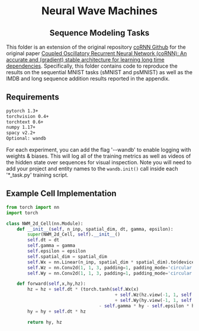 <h1 align='center'> Neural Wave Machines </h1>
<h2 align='center'> Sequence Modeling Tasks </h2>

This folder is an extension of the original repository [coRNN Github](https://github.com/tk-rusch/coRNN) for the original paper  [Coupled Oscillatory Recurrent Neural Network (coRNN): An accurate and (gradient) stable architecture for learning long time dependencies](https://openreview.net/forum?id=F3s69XzWOia). Specifically, this folder contains code to reproduce the results on the sequential MNIST tasks (sMNIST and psMNIST) as well as the IMDB and long sequence addition results reported in the appendix.

## Requirements

```bash
pytorch 1.3+
torchvision 0.4+
torchtext 0.6+
numpy 1.17+
spacy v2.2+
Optional: wandb
```
For each experiment, you can add the flag '--wandb' to enable logging with weights & biases. This will log all of the training metrics as well as videos of the hidden state over sequences for visual inspection. Note you will need to add your project and entity names to the `wandb.init()` call inside each '*_task.py' training script.

## Example Cell Implementation 
```python
from torch import nn
import torch

class NWM_2d_Cell(nn.Module):
    def __init__(self, n_inp, spatial_dim, dt, gamma, epsilon):
        super(NWM_2d_Cell, self).__init__()
        self.dt = dt
        self.gamma = gamma
        self.epsilon = epsilon
        self.spatial_dim = spatial_dim
        self.Wx = nn.Linear(n_inp, spatial_dim * spatial_dim).to(device)
        self.Wz = nn.Conv2d(1, 1, 3, padding=1, padding_mode='circular').to(device)
        self.Wy = nn.Conv2d(1, 1, 3, padding=1, padding_mode='circular').to(device)

    def forward(self,x,hy,hz):
        hz = hz + self.dt * (torch.tanh(self.Wx(x) 
                                         + self.Wz(hz.view(-1, 1, self.spatial_dim, self.spatial_dim)).flatten(start_dim=1)
                                         + self.Wy(hy.view(-1, 1, self.spatial_dim, self.spatial_dim)).flatten(start_dim=1))
                                   - self.gamma * hy - self.epsilon * hz)
        hy = hy + self.dt * hz

        return hy, hz
```
